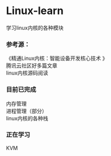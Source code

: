 # Linux-learn  
学习linux内核的各种模块  
  
### 参考源：
《精通Linux内核：智能设备开发核心技术 》  
腾讯云社区好多篇文章  
linux内核源码阅读  
  
### 目前已完成  
内存管理  
进程管理（部分）  
linux内核的各种栈  
  
### 正在学习  
KVM  
